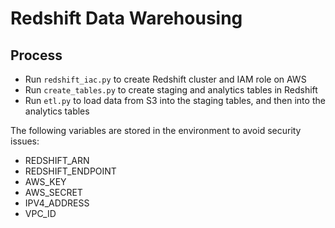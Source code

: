 Redshift Data Warehousing
=========================


Process
-------

- Run `redshift_iac.py` to create Redshift cluster and IAM role on AWS
- Run `create_tables.py` to create staging and analytics tables in Redshift
- Run `etl.py` to load data from S3 into the staging tables, and then into the analytics tables



The following variables are stored in the environment to avoid security issues:
- REDSHIFT_ARN
- REDSHIFT_ENDPOINT
- AWS_KEY
- AWS_SECRET
- IPV4_ADDRESS
- VPC_ID